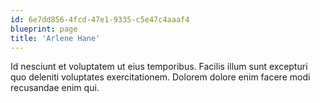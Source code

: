 ```yaml
---
id: 6e7dd856-4fcd-47e1-9335-c5e47c4aaaf4
blueprint: page
title: 'Arlene Hane'
---
```

Id nesciunt et voluptatem ut eius temporibus. Facilis illum sunt excepturi quo deleniti voluptates exercitationem. Dolorem dolore enim facere modi recusandae enim qui.